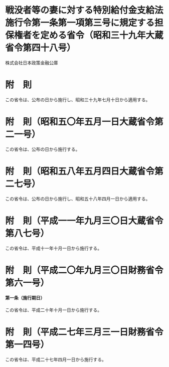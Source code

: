 # 戦没者等の妻に対する特別給付金支給法施行令第一条第一項第三号に規定する担保権者を定める省令（昭和三十九年大蔵省令第四十八号）
株式会社日本政策金融公庫
# 附　則
この省令は、公布の日から施行し、昭和三十九年七月十日から適用する。
# 附　則（昭和五〇年五月一日大蔵省令第二一号）
この省令は、公布の日から施行する。
# 附　則（昭和五八年五月四日大蔵省令第二七号）
この省令は、公布の日から施行し、昭和五十八年四月一日から適用する。
# 附　則（平成一一年九月三〇日大蔵省令第八七号）
この省令は、平成十一年十月一日から施行する。
# 附　則（平成二〇年九月三〇日財務省令第六一号）
#### 第一条（施行期日）
この省令は、平成二十年十月一日から施行する。
# 附　則（平成二七年三月三一日財務省令第一四号）
この省令は、平成二十七年四月一日から施行する。
